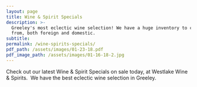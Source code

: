 ```yaml
---
layout: page
title: Wine & Spirit Specials
description: >-
  Greeley's most eclectic wine selection! We have a huge inventory to choose
  from, both foreign and domestic.
subtitle:
permalink: /wine-spirits-specials/
pdf_path: /assets/images/01-23-18.pdf
pdf_image_path: /assets/images/01-16-18-2.jpg
---
```



Check out our latest Wine & Spirit Specials on sale today, at Westlake Wine & Spirits.  We have the best eclectic wine selection in Greeley.